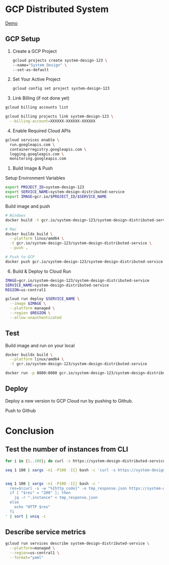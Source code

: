 # GCP Distributed System

[Demo](https://system-design-distributed-service-890407456021.us-central1.run.app/increment)

## GCP Setup

1. Create a GCP Project

   ```sh
   gcloud projects create system-design-123 \
   --name="System Design" \
   --set-as-default
   ```

2. Set Your Active Project

   ```sh
   gcloud config set project system-design-123
   ```

3. Link Billing (if not done yet)

```sh
gcloud billing accounts list
```

```sh
gcloud billing projects link system-design-123 \
  --billing-account=XXXXXX-XXXXXX-XXXXXX
```

4. Enable Required Cloud APIs

```sh
gcloud services enable \
  run.googleapis.com \
  containerregistry.googleapis.com \
  logging.googleapis.com \
  monitoring.googleapis.com
```

1. Build Image & Push

Setup Environment Variables

```sh
export PROJECT_ID=system-design-123
export SERVICE_NAME=system-design-distributed-service
export IMAGE=gcr.io/$PROJECT_ID/$SERVICE_NAME
```

Build image and push

```sh
# Windows
docker build -t gcr.io/system-design-123/system-design-distributed-service .

# Mac
docker buildx build \
  --platform linux/amd64 \
  -t gcr.io/system-design-123/system-design-distributed-service \
  --push .

# Push to GCP
docker push gcr.io/system-design-123/system-design-distributed-service
```

6. Build & Deploy to Cloud Run

```sh
IMAGE=gcr.io/system-design-123/system-design-distributed-service
SERVICE_NAME=system-design-distributed-service
REGION=us-central1

gcloud run deploy $SERVICE_NAME \
  --image $IMAGE \
  --platform managed \
  --region $REGION \
  --allow-unauthenticated
```

## Test

Build image and run on your local

```sh
docker buildx build \
  --platform linux/amd64 \
  -t gcr.io/system-design-123/system-design-distributed-service

docker run -p 8080:8080 gcr.io/system-design-123/system-design-distributed-service
```

## Deploy

Deploy a new version to GCP Cloud run by pushing to Github.

Push to Github

# Conclusion

## Test the number of instances from CLI

```sh
for i in {1..100}; do curl -s https://system-design-distributed-service-890407456021.us-central1.run.app/increment | jq .instance & done; wait
```

```sh
seq 1 100 | xargs -n1 -P100 -I{} bash -c 'curl -s https://system-design-distributed-service-890407456021.us-central1.run.app/increment | jq -r ".instance" 2>/dev/null || echo "INVALID"' | sort | uniq -c


seq 1 100 | xargs -n1 -P100 -I{} bash -c '
  res=$(curl -s -w "%{http_code}" -o tmp_response.json https://system-design-distributed-service-890407456021.us-central1.run.app/increment)
  if [ "$res" = "200" ]; then
    jq -r ".instance" < tmp_response.json
  else
    echo "HTTP $res"
  fi
' | sort | uniq -c
```

## Describe service metrics

```sh
gcloud run services describe system-design-distributed-service \
  --platform=managed \
  --region=us-central1 \
  --format="yaml"
```
